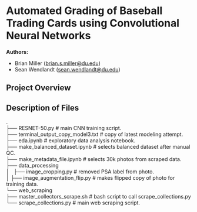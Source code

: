 # Automated Grading of Baseball Trading Cards using Convolutional Neural Networks

**Authors:**  
- Brian Miller (brian.s.miller@du.edu)
- Sean Wendlandt (sean.wendlandt@du.edu)

## Project Overview

## Description of Files
.  
├── RESNET-50.py                         # main CNN training script.  
├── terminal_output_copy_model3.txt      # copy of latest modeling attempt.  
├── eda.ipynb                            # exploratory data analysis notebook.  
├── make_balanced_dataset.ipynb          # selects balanced dataset after manual QC.  
├── make_metadata_file.ipynb             # selects 30k photos from scraped data.  
├── data_processing                       
│&nbsp;&nbsp;&nbsp;├── image_cropping.py                # removed PSA label from photo.   
│&#32;&#32;&#32;├── image_augmentation_flip.py       # makes flipped copy of photo for training data.   
└── web_scraping                         
&#32;&#32;&#32;&#32;├── master_collectors_scrape.sh      # bash script to call scrape_collections.py   
&#32;&#32;&#32;&#32;└── scrape_collections.py            # main web scraping script.  
